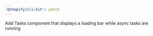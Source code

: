 ```yaml
---
'@shopify/cli-kit': patch
---
```


Add Tasks component that displays a loading bar while async tasks are running
